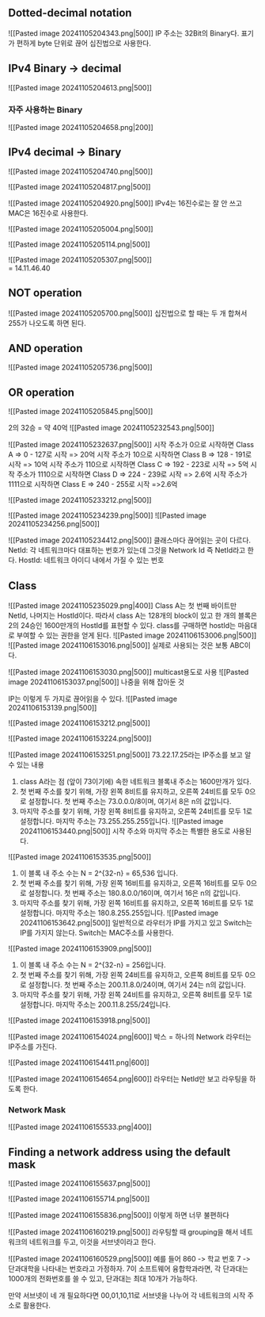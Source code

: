 ## Dotted-decimal notation
![[Pasted image 20241105204343.png|500]]
IP 주소는 32Bit의 Binary다. 
표기가 편하게 byte 단위로 끊어 십진법으로 사용한다.

## IPv4 Binary -> decimal
![[Pasted image 20241105204613.png|500]]
### 자주 사용하는 Binary
![[Pasted image 20241105204658.png|200]]

## IPv4 decimal -> Binary
![[Pasted image 20241105204740.png|500]]

![[Pasted image 20241105204817.png|500]]

![[Pasted image 20241105204920.png|500]]
IPv4는 16진수로는 잘 안 쓰고 MAC은 16진수로 사용한다.

![[Pasted image 20241105205004.png|500]]

![[Pasted image 20241105205114.png|500]]

![[Pasted image 20241105205307.png|500]]\
\= 14.11.46.40

## NOT operation
![[Pasted image 20241105205700.png|500]]
십진법으로 할 때는 두 개 합쳐서 255가 나오도록 하면 된다.

## AND operation
![[Pasted image 20241105205736.png|500]]
## OR operation
![[Pasted image 20241105205845.png|500]]

2의 32승 = 약 40억
![[Pasted image 20241105232543.png|500]]

![[Pasted image 20241105232637.png|500]]
시작 주소가 0으로 시작하면 Class A => 0 - 127로 시작 => 20억
시작 주소가 10으로 시작하면 Class B => 128 - 191로 시작 => 10억
시작 주소가 110으로 시작하면 Class C => 192 - 223로 시작 => 5억
시작 주소가 1110으로 시작하면 Class D => 224 - 239로 시작 => 2.6억
시작 주소가 1111으로 시작하면 Class E =>  240 - 255로 시작 =>2.6억

![[Pasted image 20241105233212.png|500]]

![[Pasted image 20241105234239.png|500]]
![[Pasted image 20241105234256.png|500]]

![[Pasted image 20241105234412.png|500]]
클래스마다 끊어읽는 곳이 다르다.
 NetId: 각 네트워크마다 대표하는 번호가 있는데 그것을 Network Id 즉 NetId라고 한다.
 HostId: 네트워크 아이디 내에서 가질 수 있는 번호
## Class
![[Pasted image 20241105235029.png|400]]
Class A는 첫 번째 바이트만 NetId, 나머지는 HostId이다.
따라서 class A는 128개의 block이 있고 한 개의 블록은 2의 24승인 1600만개의 HostId를 표현할 수 있다.
class를 구매하면 hostId는 마음대로 부여할 수 있는 권한을 얻게 된다.
![[Pasted image 20241106153006.png|500]]
![[Pasted image 20241106153016.png|500]]
실제로 사용되는 것은 보통 ABC이다.

![[Pasted image 20241106153030.png|500]]
multicast용도로 사용
![[Pasted image 20241106153037.png|500]]
나중을 위해 잡아둔 것

IP는 이렇게 두 가지로 끊어읽을 수 있다.
![[Pasted image 20241106153139.png|500]]

![[Pasted image 20241106153212.png|500]]

![[Pasted image 20241106153224.png|500]]

![[Pasted image 20241106153251.png|500]]
73.22.17.25라는 IP주소를 보고 알 수 있는 내용
1. class A라는 점 (앞이 73이기에) 속한 네트워크 블록내 주소는 1600만개가 있다.
2. 첫 번째 주소를 찾기 위해, 가장 왼쪽 8비트를 유지하고, 오른쪽 24비트를 모두 0으로 설정합니다. 첫 번째 주소는 73.0.0.0/8이며, 여기서 8은 n의 값입니다.
3. 마지막 주소를 찾기 위해, 가장 왼쪽 8비트를 유지하고, 오른쪽 24비트를 모두 1로 설정합니다. 마지막 주소는 73.255.255.255입니다.
![[Pasted image 20241106153440.png|500]]
시작 주소와 마지막 주소는 특별한 용도로 사용된다.

![[Pasted image 20241106153535.png|500]]
1. 이 블록 내 주소 수는 N = 2^{32-n} = 65,536 입니다.
2. 첫 번째 주소를 찾기 위해, 가장 왼쪽 16비트를 유지하고, 오른쪽 16비트를 모두 0으로 설정합니다. 첫 번째 주소는 180.8.0.0/16이며, 여기서 16은 n의 값입니다.
3. 마지막 주소를 찾기 위해, 가장 왼쪽 16비트를 유지하고, 오른쪽 16비트를 모두 1로 설정합니다. 마지막 주소는 180.8.255.255입니다.
![[Pasted image 20241106153642.png|500]]
일반적으로 라우터가 IP를 가지고 있고 Switch는 IP를 가지지 않는다.
Switch는 MAC주소를 사용한다.

![[Pasted image 20241106153909.png|500]]
1. 이 블록 내 주소 수는 N = 2^{32-n} = 256입니다.
2. 첫 번째 주소를 찾기 위해, 가장 왼쪽 24비트를 유지하고, 오른쪽 8비트를 모두 0으로 설정합니다. 첫 번째 주소는 200.11.8.0/24이며, 여기서 24는 n의 값입니다.
3. 마지막 주소를 찾기 위해, 가장 왼쪽 24비트를 유지하고, 오른쪽 8비트를 모두 1로 설정합니다. 마지막 주소는 200.11.8.255/24입니다.

![[Pasted image 20241106153918.png|500]]

![[Pasted image 20241106154024.png|600]]
박스 = 하나의 Network
라우터는 IP주소를 가진다.

![[Pasted image 20241106154411.png|600]]

![[Pasted image 20241106154654.png|600]]
라우터는 NetId만 보고 라우팅을 하도록 한다.

### Network Mask
![[Pasted image 20241106155533.png|400]]

## Finding a network address using the default mask
![[Pasted image 20241106155637.png|500]]

![[Pasted image 20241106155714.png|500]]

![[Pasted image 20241106155836.png|500]]
이렇게 하면 너무 불편하다

![[Pasted image 20241106160219.png|500]]
라우팅할 때 grouping을 해서 네트워크의 네트워크를 두고, 이것을 서브넷이라고 한다.

![[Pasted image 20241106160529.png|500]]
예를 들어 860 -> 학교 번호 7 -> 단과대학을 나타내는 번호라고 가정하자.
7이 소프트웨어 융합학과라면, 각 단과대는 1000개의 전화번호를 쓸 수 있고, 단과대는 최대 10개가 가능하다.

만약 서브넷이 네 개 필요하다면 00,01,10,11로 서브넷을 나누어 각 네트워크의 시작 주소로 활용한다.
